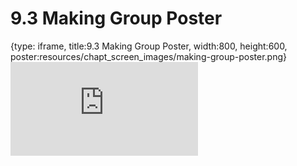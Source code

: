 # 9.3 Making Group Poster
 
{type: iframe, title:9.3 Making Group Poster, width:800, height:600, poster:resources/chapt_screen_images/making-group-poster.png}
![](http://science.c-moor.org/CURE-MicrobialMysteries/making-group-poster.html)
 

 
